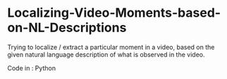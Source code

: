 # Localizing-Video-Moments-based-on-NL-Descriptions
Trying to localize / extract a particular moment in a video, based on the given natural language description of what is observed in the video.

Code in : Python
